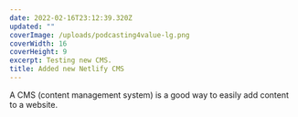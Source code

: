 ```yaml
---
date: 2022-02-16T23:12:39.320Z
updated: ""
coverImage: /uploads/podcasting4value-lg.png
coverWidth: 16
coverHeight: 9
excerpt: Testing new CMS.
title: Added new Netlify CMS
---
```

A CMS (content management system) is a good way to easily add content to a website.